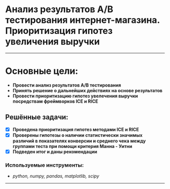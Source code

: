 # Анализ результатов А/В тестирования интернет-магазина. Приоритизация гипотез увеличения выручки
* ****
# Основные цели:
* **Провести анализ результатов A/B тестирования**
* **Принять решение о дальнейших действиях на основе результатов**
* **Провести приоритизацию гипотез увелечения выручки посредствам фреймворков ICE и RICE**
 ## Решённые задачи:
 - [x] **Проведена приоритизация гипотез методами ICE и RICE**
 - [x] **Проверены гипотезы о наличии статистически значимых различий 
  в показателях конверсии и среднего чека между группами теста при помощи критерия Манна - Уитни**
 - [x] **Подведен итог и даны рекомендации**
### Используемые инструменты:
   * *python, numpy, pandas, matplotlib, scipy*
* **
